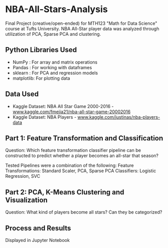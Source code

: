 # NBA-All-Stars-Analysis
Final Project (creative/open-ended) for MTH123 "Math for Data Science" course at Tufts University. NBA All-Star player data was analyzed through utilization of PCA, Sparse PCA and clustering. 

## Python Libraries Used 
* NumPy : For array and matrix operations
* Pandas : For working with dataframes 
* sklearn : For PCA and regression models
* matplotlib: For plotting data 

## Data Used 
* Kaggle Dataset: NBA All Star Game 2000-2016 - www.kaggle.com/fmejia21/nba-all-star-game-20002016
* Kaggle Dataset: NBA Players - www.kaggle.com/justinas/nba-players-data

## Part 1: Feature Transformation and Classification
Question: Which feature transformation classifier pipeline can be constructed to predict whether a player becomes an all-star that season? 

Tested Pipelines were a combination of the following: 
Feature Transformations: Standard Scaler, PCA, Sparse PCA 
Classifiers: Logistic Regression, SVC 

## Part 2: PCA, K-Means Clustering and Visualization 
Question: What kind of players become all stars? Can they be categorized? 

## Process and Results 

Displayed in Jupyter Notebook 
